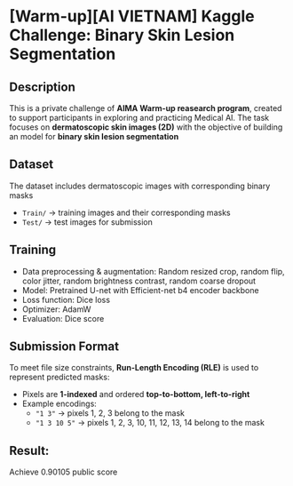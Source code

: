 # [Warm-up][AI VIETNAM] Kaggle Challenge: Binary Skin Lesion Segmentation

## Description
This is a private challenge of **AIMA Warm-up reasearch program**, created to support participants in exploring and practicing Medical AI. The task focuses on **dermatoscopic skin images (2D)** with the objective of building an model for **binary skin lesion segmentation**

## Dataset 
The dataset includes dermatoscopic images with corresponding binary masks

- `Train/` → training images and their corresponding masks
- `Test/` → test images for submission

## Training
- Data preprocessing & augmentation: Random resized crop, random flip, color jitter, random brightness contrast, random coarse dropout
- Model: Pretrained U-net with Efficient-net b4 encoder backbone
- Loss function: Dice loss
- Optimizer: AdamW
- Evaluation: Dice score

## Submission Format
To meet file size constraints, **Run-Length Encoding (RLE)** is used to represent predicted masks:  
- Pixels are **1-indexed** and ordered **top-to-bottom, left-to-right**
- Example encodings:
  - `"1 3"` → pixels 1, 2, 3 belong to the mask
  - `"1 3 10 5"` → pixels 1, 2, 3, 10, 11, 12, 13, 14 belong to the mask

## Result:
Achieve 0.90105 public score

